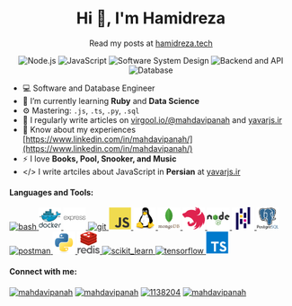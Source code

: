 <h1 align="center">Hi 👋, I'm Hamidreza</h1>

<div align="center">
  
  Read my posts at [hamidreza.tech](https://hamidreza.tech)
  
</div>

<div align="center">
  
![Node.js](https://img.shields.io/static/v1?label=&message=Node.js&color=green&style=for-the-badge)
![JavaScript](https://img.shields.io/static/v1?label=&message=JavaScript&color=yellow&style=for-the-badge)
![Software System Design](https://img.shields.io/static/v1?label=&message=Software+System+Design&color=orange&style=for-the-badge)
![Backend and API](https://img.shields.io/static/v1?label=&message=Backend+and+API&color=blue&style=for-the-badge)
![Database](https://img.shields.io/static/v1?label=&message=Database+Development&color=brown&style=for-the-badge)
  
</div>

- 💻 Software and Database Engineer
- 🌱 I’m currently learning **Ruby** and **Data Science**
- ⚙️ Mastering: `.js`, `.ts`, `.py`, `.sql`
- 📝 I regularly write articles on [virgool.io/@mahdavipanah](https://virgool.io/@mahdavipanah) and [yavarjs.ir](https://yavarjs.ir/)
- 📄 Know about my experiences [https://www.linkedin.com/in/mahdavipanah/](https://www.linkedin.com/in/mahdavipanah/)
- ⚡ I love **Books, Pool, Snooker, and Music**
- </> I write artciles about JavaScript in __Persian__ at [yavarjs.ir](https://yavarjs.ir)

<!-- [![Anurag's GitHub stats](https://github-readme-stats.vercel.app/api?username=mahdavipanah&hide=contribs,prs)](https://github.com/anuraghazra/github-readme-stats) -->

<h4 align="left">Languages and Tools:</h4>
<p align="left"> <a href="https://www.gnu.org/software/bash/" target="_blank" rel="noreferrer"> <img src="https://www.vectorlogo.zone/logos/gnu_bash/gnu_bash-icon.svg" alt="bash" width="40" height="40"/> </a> <a href="https://www.docker.com/" target="_blank" rel="noreferrer"> <img src="https://raw.githubusercontent.com/devicons/devicon/master/icons/docker/docker-original-wordmark.svg" alt="docker" width="40" height="40"/> </a> <a href="https://expressjs.com" target="_blank" rel="noreferrer"> <img src="https://raw.githubusercontent.com/devicons/devicon/master/icons/express/express-original-wordmark.svg" alt="express" width="40" height="40"/> </a> <a href="https://git-scm.com/" target="_blank" rel="noreferrer"> <img src="https://www.vectorlogo.zone/logos/git-scm/git-scm-icon.svg" alt="git" width="40" height="40"/> </a> <a href="https://developer.mozilla.org/en-US/docs/Web/JavaScript" target="_blank" rel="noreferrer"> <img src="https://raw.githubusercontent.com/devicons/devicon/master/icons/javascript/javascript-original.svg" alt="javascript" width="40" height="40"/> </a> <a href="https://www.linux.org/" target="_blank" rel="noreferrer"> <img src="https://raw.githubusercontent.com/devicons/devicon/master/icons/linux/linux-original.svg" alt="linux" width="40" height="40"/> </a> <a href="https://www.mongodb.com/" target="_blank" rel="noreferrer"> <img src="https://raw.githubusercontent.com/devicons/devicon/master/icons/mongodb/mongodb-original-wordmark.svg" alt="mongodb" width="40" height="40"/> </a> <a href="https://nestjs.com/" target="_blank" rel="noreferrer"> <img src="https://raw.githubusercontent.com/devicons/devicon/master/icons/nestjs/nestjs-plain.svg" alt="nestjs" width="40" height="40"/> </a> <a href="https://nodejs.org" target="_blank" rel="noreferrer"> <img src="https://raw.githubusercontent.com/devicons/devicon/master/icons/nodejs/nodejs-original-wordmark.svg" alt="nodejs" width="40" height="40"/> </a> <a href="https://pandas.pydata.org/" target="_blank" rel="noreferrer"> <img src="https://raw.githubusercontent.com/devicons/devicon/2ae2a900d2f041da66e950e4d48052658d850630/icons/pandas/pandas-original.svg" alt="pandas" width="40" height="40"/> </a> <a href="https://www.postgresql.org" target="_blank" rel="noreferrer"> <img src="https://raw.githubusercontent.com/devicons/devicon/master/icons/postgresql/postgresql-original-wordmark.svg" alt="postgresql" width="40" height="40"/> </a> <a href="https://postman.com" target="_blank" rel="noreferrer"> <img src="https://www.vectorlogo.zone/logos/getpostman/getpostman-icon.svg" alt="postman" width="40" height="40"/> </a> <a href="https://www.python.org" target="_blank" rel="noreferrer"> <img src="https://raw.githubusercontent.com/devicons/devicon/master/icons/python/python-original.svg" alt="python" width="40" height="40"/> </a> <a href="https://redis.io" target="_blank" rel="noreferrer"> <img src="https://raw.githubusercontent.com/devicons/devicon/master/icons/redis/redis-original-wordmark.svg" alt="redis" width="40" height="40"/> </a> <a href="https://scikit-learn.org/" target="_blank" rel="noreferrer"> <img src="https://upload.wikimedia.org/wikipedia/commons/0/05/Scikit_learn_logo_small.svg" alt="scikit_learn" width="40" height="40"/> </a> <a href="https://www.tensorflow.org" target="_blank" rel="noreferrer"> <img src="https://www.vectorlogo.zone/logos/tensorflow/tensorflow-icon.svg" alt="tensorflow" width="40" height="40"/> </a> <a href="https://www.typescriptlang.org/" target="_blank" rel="noreferrer"> <img src="https://raw.githubusercontent.com/devicons/devicon/master/icons/typescript/typescript-original.svg" alt="typescript" width="40" height="40"/> </a> </p>

<h4 align="left">Connect with me:</h4>
<p align="left">
<a href="https://twitter.com/mahdavipanah" target="blank"><img align="center" src="https://raw.githubusercontent.com/rahuldkjain/github-profile-readme-generator/master/src/images/icons/Social/twitter.svg" alt="mahdavipanah" height="30" width="40" /></a>
<a href="https://linkedin.com/in/mahdavipanah" target="blank"><img align="center" src="https://raw.githubusercontent.com/rahuldkjain/github-profile-readme-generator/master/src/images/icons/Social/linked-in-alt.svg" alt="mahdavipanah" height="30" width="40" /></a>
<a href="https://stackoverflow.com/users/1138204" target="blank"><img align="center" src="https://raw.githubusercontent.com/rahuldkjain/github-profile-readme-generator/master/src/images/icons/Social/stack-overflow.svg" alt="1138204" height="30" width="40" /></a>
<a href="https://instagram.com/mahdavipanah" target="blank"><img align="center" src="https://raw.githubusercontent.com/rahuldkjain/github-profile-readme-generator/master/src/images/icons/Social/instagram.svg" alt="mahdavipanah" height="30" width="40" /></a>
</p>

